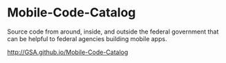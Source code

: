 Mobile-Code-Catalog
===================

Source code from around, inside, and outside the federal government that can be helpful to federal agencies building mobile apps.

http://GSA.github.io/Mobile-Code-Catalog

